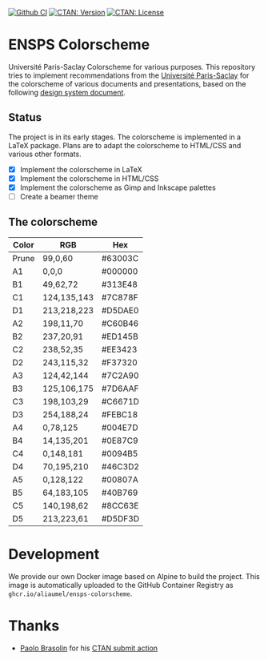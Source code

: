 [![Github CI](https://img.shields.io/github/actions/workflow/status/AliaumeL/ensps-colorscheme/continuous-integration.yml)](https://github.com/AliaumeL/ensps-colorscheme/actions/workflows/continuous-integration.yml)
[![CTAN: Version](https://img.shields.io/ctan/v/ensps)](http://www.ctan.org/pkg/ensps)
[![CTAN: License](https://img.shields.io/ctan/l/ensps)](http://www.ctan.org/pkg/ensps)

# ENSPS Colorscheme

Université Paris-Saclay Colorscheme for various purposes. This repository tries
to implement recommendations from the [Université
Paris-Saclay](https://www.universite-paris-saclay.fr/) for the colorscheme of
various documents and presentations, based on the following [design system
document][charte graphique].

[charte graphique]: https://www.universite-paris-saclay.fr/sites/default/files/2020-06/Charte-graphique-UniversiteParisSaclay.pdf

## Status

The project is in its early stages. The colorscheme is implemented in a LaTeX
package. Plans are to adapt the colorscheme to HTML/CSS and various other
formats.


- [x] Implement the colorscheme in LaTeX
- [x] Implement the colorscheme in HTML/CSS
- [x] Implement the colorscheme as Gimp and Inkscape palettes
- [ ] Create a beamer theme 

## The colorscheme 

| Color | RGB         | Hex     |
|-------|-------------|---------|
| Prune | 99,0,60     | #63003C |
| A1    | 0,0,0       | #000000 |
| B1    | 49,62,72    | #313E48 |
| C1    | 124,135,143 | #7C878F |
| D1    | 213,218,223 | #D5DAE0 |
| A2    | 198,11,70   | #C60B46 |
| B2    | 237,20,91   | #ED145B |
| C2    | 238,52,35   | #EE3423 |
| D2    | 243,115,32  | #F37320 |
| A3    | 124,42,144  | #7C2A90 |
| B3    | 125,106,175 | #7D6AAF |
| C3    | 198,103,29  | #C6671D |
| D3    | 254,188,24  | #FEBC18 |
| A4    | 0,78,125    | #004E7D |
| B4    | 14,135,201  | #0E87C9 |
| C4    | 0,148,181   | #0094B5 |
| D4    | 70,195,210  | #46C3D2 |
| A5    | 0,128,122   | #00807A |
| B5    | 64,183,105  | #40B769 |
| C5    | 140,198,62  | #8CC63E |
| D5    | 213,223,61  | #D5DF3D |

# Development

We provide our own Docker image based on Alpine to build the project. This
image is automatically uploaded to the GitHub Container Registry as
`ghcr.io/aliaumel/ensps-colorscheme`.

# Thanks

- [Paolo Brasolin](https://github.com/paolobrasolin) for his [CTAN submit
  action](https://github.com/paolobrasolin/ctan-submit-action)


